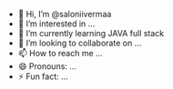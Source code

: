 - 👋 Hi, I’m @saloniivermaa
- 👀 I’m interested in ...
- 🌱 I’m currently learning JAVA full stack 
- 💞️ I’m looking to collaborate on ...
- 📫 How to reach me ...
- 😄 Pronouns: ...
- ⚡ Fun fact: ...

<!---
saloniivermaa/saloniivermaa is a ✨ special ✨ repository because its `README.md` (this file) appears on your GitHub profile.
You can click the Preview link to take a look at your changes.
--->
